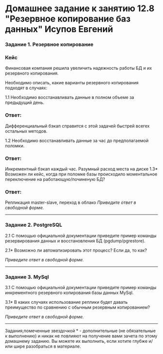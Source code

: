 # Домашнее задание к занятию 12.8 "Резервное копирование баз данных" Исупов Евгений


### Задание 1. Резервное копирование

### Кейс
Финансовая компания решила увеличить надежность работы БД и их резервного копирования. 

Необходимо описать, какие варианты резервного копирования подходят в случаях: 

1.1 Необходимо восстанавливать данные в полном объеме за предыдущий день.
### Ответ: 
Дифференциальный бэкап справится с этой задачей быстрей всегех остальных методов.

1.2 Необходимо восстанавливать данные за час до предполагаемой поломки.
### Ответ: 
Инкрементный бэкап каждый час. Разумный расход места на диске
1.3* Возможен ли кейс, когда при поломке базы происходило моментальное переключение на работающую/починеную БД?
### Ответ: 
Репликация master-slave, переход в облако
*Приведите ответ в свободной форме.*

---

### Задание 2. PostgreSQL

2.1 С помощью официальной документации приведите пример команды резервирования данных и восстановления БД (pgdump/pgrestore).

2.1* Возможно ли автоматизировать этот процесс? Если да, то как?

*Приведите ответ в свободной форме.*

---

### Задание 3. MySql

3.1 С помощью официальной документации приведите пример команды инкрементного резервного копирования базы данных MySql. 

3.1* В каких случаях использование реплики будет давать преимущество по сравнению с обычным резервным копированием?

*Приведите ответ в свободной форме.*

---

Задания,помеченные звездочкой * - дополнительные (не обязательные к выполнению) и никак не повлияют на получение вами зачета по этому домашнему заданию. Вы можете их выполнить, если хотите глубже и/или шире разобраться в материале.
